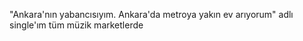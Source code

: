 "Ankara'nın yabancısıyım. Ankara'da metroya yakın ev arıyorum" adlı single'ım tüm müzik marketlerde
